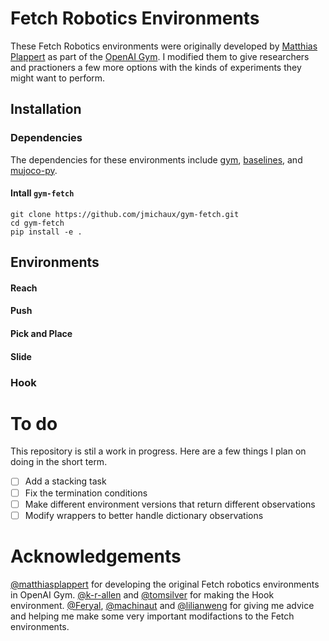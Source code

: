 # Fetch Robotics Environments

These Fetch Robotics environments were originally developed by [Matthias Plappert](https://github.com/matthiasplappert) as part of the [OpenAI Gym](https://github.com/openai/gym/tree/master/gym/envs/robotics).  I modified them to give researchers and practioners a few more options with the kinds of experiments they might want to perform.

## Installation
### Dependencies
The dependencies for these environments include [gym](https://github.com/openai/gym), [baselines](https://github.com/openai/baselines), and [mujoco-py](https://github.com/openai/mujoco-py).

#### Intall `gym-fetch`
    git clone https://github.com/jmichaux/gym-fetch.git
    cd gym-fetch
    pip install -e .

## Environments
#### Reach

#### Push

#### Pick and Place

#### Slide

### Hook


# To do
This repository is stil a work in progress.  Here are a few things I plan on doing in the short term.
- [ ] Add a stacking task
- [ ] Fix the termination conditions
- [ ] Make different environment versions that return different observations
- [ ] Modify wrappers to better handle dictionary observations 

# Acknowledgements
[@matthiasplappert](https://github.com/matthiasplappert) for developing the original Fetch robotics environments in OpenAI Gym. [@k-r-allen](https://github.com/k-r-allen) and [@tomsilver](https://github.com/tomsilver) for making the Hook environment.  [@Feryal](https://github.com/Feryal), [@machinaut](https://github.com/machinaut) and [@lilianweng](https://github.com/lilianweng) for giving me advice and helping me make some very important modifactions to the Fetch environments.
